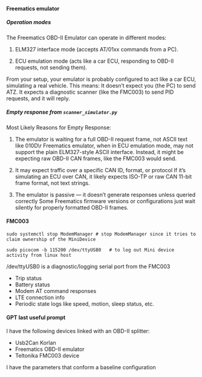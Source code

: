 #### Freematics emulator 

##### Operation modes  
The Freematics OBD-II Emulator can operate in different modes:

1. ELM327 interface mode (accepts AT/01xx commands from a PC).

2. ECU emulation mode (acts like a car ECU, responding to OBD-II requests, not sending them).

From your setup, your emulator is probably configured to act like a car ECU, simulating a real vehicle. This means:
It doesn’t expect you (the PC) to send ATZ. It expects a diagnostic scanner (like the FMC003) to send PID requests, and it will reply.

##### Empty response from `scanner_simulator.py`  
Most Likely Reasons for Empty Response:
1. The emulator is waiting for a full OBD-II request frame, not ASCII text like 010D\r
Freematics emulator, when in ECU emulation mode, may not support the plain ELM327-style ASCII interface. Instead, it might be expecting raw OBD-II CAN frames, like the FMC003 would send.

2. It may expect traffic over a specific CAN ID, format, or protocol
If it’s simulating an ECU over CAN, it likely expects ISO-TP or raw CAN 11-bit frame format, not text strings.

3. The emulator is passive — it doesn’t generate responses unless queried correctly
Some Freematics firmware versions or configurations just wait silently for properly formatted OBD-II frames.


#### FMC003

```
sudo systemctl stop ModemManager # stop ModemManager since it tries to claim ownership of the MiniDevice

sudo picocom -b 115200 /dev/ttyUSB0   # to log out Mini device activity from linux host 
```  

/dev/ttyUSB0 is a diagnostic/logging serial port from the FMC003
- Trip status
- Battery status
- Modem AT command responses
- LTE connection info
- Periodic state logs like speed, motion, sleep status, etc.



#### GPT last useful prompt

I have the following devices linked with an OBD-II splitter:
- Usb2Can Korlan   
- Freematics OBD-II emulator   
- Teltonika FMC003 device  


I have the parameters that conform a baseline configuration
